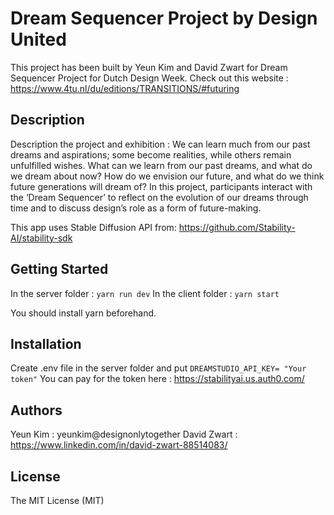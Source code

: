 # Dream Sequencer Project by Design United 

This project has been built by Yeun Kim and David Zwart for Dream Sequencer Project for Dutch Design Week.
Check out this website : https://www.4tu.nl/du/editions/TRANSITIONS/#futuring

## Description

Description the project and exhibition : We can learn much from our past dreams and aspirations; some become realities, 
while others remain unfulfilled wishes. What can we learn from our past dreams, and what do we dream about now? 
How do we envision our future, and what do we think future generations will dream of? In this project, 
participants interact with the ‘Dream Sequencer’ to reflect on the evolution of our dreams through time and to discuss design’s role as a form of future-making.

This app uses Stable Diffusion API from: https://github.com/Stability-AI/stability-sdk

## Getting Started

In the server folder : ``` yarn run dev ```
In the client folder : ``` yarn start ```

You should install yarn beforehand.

## Installation
Create .env file in the server folder and put 
``` DREAMSTUDIO_API_KEY= "Your token" ```
You can pay for the token here : https://stabilityai.us.auth0.com/

## Authors

Yeun Kim : yeunkim@designonlytogether
David Zwart : https://www.linkedin.com/in/david-zwart-88514083/

## License

The MIT License (MIT)
